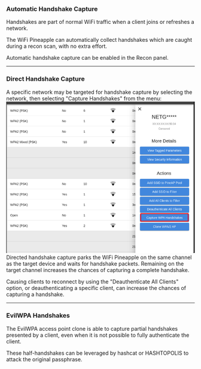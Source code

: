 ### Automatic Handshake Capture

Handshakes are part of normal WiFi traffic when a client joins or refreshes a network.

The WiFi Pineapple can automatically collect handshakes which are caught during a recon scan, with no extra effort.

Automatic handshake capture can be enabled in the Recon panel.

---
### Direct Handshake Capture

A specific network may be targeted for handshake capture by selecting the network, then selecting "Capture Handshakes" from the menu:![](Resources/20240910104529.png)
Directed handshake capture parks the WiFi Pineapple on the same channel as the target device and waits for handshake packets. Remaining on the target channel increases the chances of capturing a complete handshake.

Causing clients to reconnect by using the "Deauthenticate All Clients" option, or deauthenticating a specific client, can increase the chances of capturing a handshake.

---
### EvilWPA Handshakes

The EvilWPA access point clone is able to capture partial handshakes presented by a client, even when it is not possible to fully authenticate the client.

These half-handshakes can be leveraged by hashcat or HASHTOPOLIS to attack the original passphrase.
